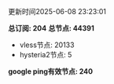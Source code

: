 更新时间2025-06-08 23:23:01

**总订阅: 204**
**总节点: 44391**
- vless节点: 20133
- hysteria2节点: 5

**google ping有效节点: 240**
